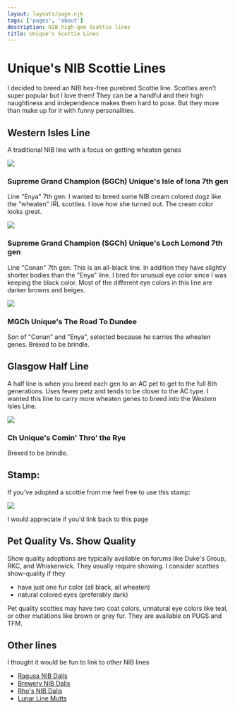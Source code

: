```yaml
---
layout: layouts/page.njk
tags: ['pages', 'about']
description: NIB high-gen Scottie lines
title: Unique's Scottie Lines
---
```


# Unique's NIB Scottie Lines

I decided to breed an NIB hex-free purebred Scottie line. Scotties aren't super popular but I love them! They can be a handful and their high naughtiness and independence makes them hard to pose. But they more than make up for it with funny personalities. 


## Western Isles Line
A traditional NIB line with a focus on getting wheaten genes

![](https://dl.airtable.com/.attachmentThumbnails/46757ec16ae77af1a748726a6485e4d6/7531371e)

### Supreme Grand Champion (SGCh) Unique's Isle of Iona 7th gen
Line "Enya" 7th gen: I wanted to breed some NIB cream colored dogz like the "wheaten" IRL scotties. I love how she turned out. The cream color looks great.

![](https://dl.airtable.com/.attachmentThumbnails/130d3a2d1972f0a2236cad09103bc259/4e61a335)

### Supreme Grand Champion (SGCh) Unique's Loch Lomond 7th gen
Line "Conan" 7th gen: This is an all-black line. In addition they have slightly shorter bodies than the "Enya" line. I bred for unusual eye color since I was keeping the black color. Most of the different eye colors in this line are darker browns and beiges. 

![](https://dl.airtable.com/.attachmentThumbnails/e7e17597f352d91778d4e6d947458f3e/6228b6e7)

### MGCh Unique's The Road To Dundee
Son of "Conan" and "Enya", selected because he carries the wheaten genes. Brexed to be brindle.

## Glasgow Half Line
A half line is when you breed each gen to an AC pet to get to the full 8th generations. Uses fewer petz and tends to be closer to the AC type. I wanted this line to carry more wheaten genes to breed into the Western Isles Line.

![](https://dl.airtable.com/.attachmentThumbnails/d44795dd4af1d4db834bcee2df11fa35/c9212285)

### Ch Unique's Comin' Thro' the Rye
Brexed to be brindle.


## Stamp:
If you've adopted a scottie from me feel free to use this stamp:

<img src="https://cdn.glitch.com/e8c48446-7221-44a1-aabd-d809cd1d1e34%2Fscottiestamp.png?v=1626547621739" class="pixel">

I would appreciate if you'd link back to this page

## Pet Quality Vs. Show Quality
Show quality adoptions are typically available on forums like Duke's Group, RKC, and Whiskerwick. They usually require showing. I consider scotties show-quality if they
- have just one fur color (all black, all wheaten)
- natural colored eyes (preferably dark)

Pet quality scotties may have two coat colors, unnatural eye colors like teal, or other mutations like brown or grey fur. They are available on PUGS and TFM. 

## Other lines
I thought it would be fun to link to other NIB lines
- [Ragusa NIB Dalis](http://www.ragusa.fantazzled.com/)
- [Brewery NIB Dalis](https://gingerade.wixsite.com/brewery/dalmatians)
- [Rho's NIB Dalis](http://www.rhococo.com/rhopetz/dali-breeding/)
- [Lunar Line Mutts](https://lunarlexpetz.weebly.com/july-line-mutts.html)
